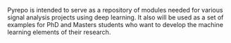 Pyrepo is intended to serve as a repository of modules needed for various signal analysis projects using deep learning. It also will be used as a set of examples for PhD and Masters students who want to develop the machine learning elements of their research.

